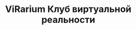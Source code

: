 ---
templateKey: 'home-page'
title: ViRarium Клуб виртуальной реальности
meta_title: ViRarium | Клуб виртуальной реальности
meta_description: >-
  Virarium клуб виртуальной реальности. Отличное место для интересного времяпровождения.
image: /img/video-poster-opt.png
heading: Вирариум
description: >-
  VR Клуб в Воронеже
offerings:
  description: Почему вам стоит посетить наш клуб?
  blurbs:
    - image: /img/360-degrees.svg
      text: >
        Наши шлемы HTC Vive обеспечивают качественный трекинг и картинку в 360°,
        создавая непередаваемый эффект присутствия и реальности происходящего
    - image: /img/group-of-men.svg
      text: >
        У нас вы можете играть в команде до 4-х человек одновременно.
        Если вас больше 4 человек, вы можете играть по очереди,
        остальные могут расположиться в зоне отдыха или опробовать
        <a href='/quests'>VR-квест</a> (подробнее <a href='/birthday'>здесь</a>)
    - image: /img/resize.svg
      text: >
        Большие игровые зоны. У каждого человека своя отдельная зона 6-8 квадратных метра.
        Вы можете быть увереным, что вы не заденете другого человека
    - image: /img/ruble.svg
      text: >
        Доступная цена. От 400 ₽/час, а также постоянные акции и программа лояльности
    - image: /img/gamepad.svg
      text: >
        Больше 50 игр и опытов. От зомби апокалипсиса до погружения на дно
        океана - каждый найдёт себе развлечение по душе
    - image: /img/map.svg
      text: >
        Мы находимся в центре города. 2 минуты ходьбы от остановки "Детский мир"
testimonials:
  - author: Андрей Мирный
    quote: >-
      Клуб отличный сьездил с родителями так понравилось!
      куча игр так же раздал друзьям информацию! Очень доволен 5 звёзд даю за
      клуб виртуальной реальности ViRarium! #КрутойКлубVR
  - author: Олеся Тынянская
    quote: >-
      Если вы хотите активно, весело, интересно отдохнуть с компанией,
      тогда вам точно сюда! Это очень крутое место! Всем рекомендую :)
---